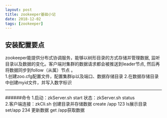 ```yaml
---
layout: post
title: zookeeper基础小记
date: 2018-12-02
tags: [zookeeper]
---
```


安装配置要点
----
zookeeper能提供分布式协调服务，能够以树形目录的方式存储并管理数据,  监听目录以及数据的变化。客户端対集群的数据请求都会被推送到leader节点,    然后再将数据同步到follow（从属）节点 。  
1.创建zoo.cfg配置文件，配置集群ip以及端口、数据存储目录
2.在数据存储目录中创建myid文件，并写入数字标识  
********
######命令
1.启动：zkServer.sh start 状态：zkServer.sh status  
2.客户端连接：zkCli.sh 创建目录并存储数据 create /app 123  ls展示目录 set/app 234 更新数据  get /app获取数据
